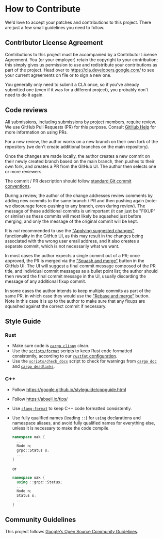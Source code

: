 # How to Contribute

We'd love to accept your patches and contributions to this project. There are
just a few small guidelines you need to follow.

## Contributor License Agreement

Contributions to this project must be accompanied by a Contributor License
Agreement. You (or your employer) retain the copyright to your contribution;
this simply gives us permission to use and redistribute your contributions as
part of the project. Head over to <https://cla.developers.google.com/> to see
your current agreements on file or to sign a new one.

You generally only need to submit a CLA once, so if you've already submitted one
(even if it was for a different project), you probably don't need to do it
again.

## Code reviews

All submissions, including submissions by project members, require review. We
use GitHub Pull Requests (PR) for this purpose. Consult
[GitHub Help](https://help.github.com/articles/about-pull-requests/) for more
information on using PRs.

For a new review, the author works on a new branch on their own fork of the
repository (we don't create additional branches on the main repository).

Once the changes are made locally, the author creates a new commit on their
newly created branch based on the main branch, then pushes to their own fork,
and creates a PR from the GitHub UI. The author then selects one or more
reviewers.

The commit / PR description should follow
[standard Git commit conventions](https://chris.beams.io/posts/git-commit/).

During a review, the author of the change addresses review comments by adding
new commits to the same branch / PR and then pushing again (note: we discourage
force-pushing to any branch, even during review). The message of these
additional commits is unimportant (it can just be "FIXUP" or similar) as these
commits will most likely be squashed just before merging, and only the message
of the original commit will be kept.

It is _not_ recommended to use the
["Applying suggested changes"](https://help.github.com/en/github/collaborating-with-issues-and-pull-requests/incorporating-feedback-in-your-pull-request#applying-suggested-changes)
functionality in the GitHub UI, as this may result in the changes being
associated with the wrong user email address, and it also creates a separate
commit, which is not necessarily what we want.

In most cases the author expects a single commit out of a PR; once approved, the
PR is merged via the
["Squash and merge"](https://help.github.com/en/articles/about-pull-request-merges#squash-and-merge-your-pull-request-commits)
button in the GitHub UI. The UI will suggest a final commit message composed of
the PR title, and individual commit messages as a bullet point list; the author
should then reword the final commit message in the UI, usually discarding the
message of any additional fixup commit.

In some cases the author intends to keep multiple commits as part of the same
PR, in which case they would use the
["Rebase and merge"](https://help.github.com/en/github/collaborating-with-issues-and-pull-requests/about-pull-request-merges#rebase-and-merge-your-pull-request-commits)
button. Note in this case it is up to the author to make sure that any fixups
are squashed against the correct commit if necessary.

## Style Guide

### Rust

- Make sure code is [`cargo clippy`](https://crates.io/crates/clippy) clean.
- Use the [`scripts/format`](/scripts/format) scripts to keep Rust code
  formatted consistently, according to our
  [`rustfmt` configuration](/.rustfmt.toml).
- Use the [`scripts/check_docs`](/scripts/check_docs) script to check for
  warnings from
  [`cargo doc`](https://doc.rust-lang.org/cargo/commands/cargo-doc.html) and
  [`cargo deadlinks`](https://crates.io/crates/cargo-deadlinks).

### C++

- Follow https://google.github.io/styleguide/cppguide.html
- Follow https://abseil.io/tips/
- Use [`clang-format`](https://clang.llvm.org/docs/ClangFormat.html) to keep C++
  code formatted consistently.
- Use fully qualified names (leading `::`) for `using` declarations and
  namespace aliases, and avoid fully qualified names for everything else, unless
  it is necessary to make the code compile.

  ```C++
  namespace oak {
    ...
    Node n;
    grpc::Status s;
    ...
  }
  ```

  or

  ```C++
  namespace oak {
    using ::grpc::Status;
    ...
    Node n;
    Status s;
    ...
  }
  ```

## Community Guidelines

This project follows
[Google's Open Source Community Guidelines](https://opensource.google.com/conduct/).
